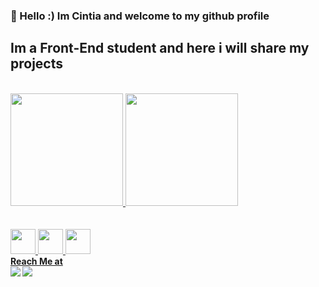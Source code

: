 ###  👋 Hello :) Im Cintia and welcome to my github profile
## Im a Front-End student and here i will share my projects
<br>
<div>
<a href="https://github.com/cintiasouzads">
<img height="180em" src="https://github-readme-stats.vercel.app/api/top-langs/?username=cintiasouzads&layout=compact&langs_count=7&theme=dracula"/>
<img height="180em" src="https://github-readme-stats.vercel.app/api?username=cintiasouzads&show_icons=true&theme=dracula&include_all_commits=true&count_private=true"/>
</div>
<br>
<br>
<img src="https://cdn.jsdelivr.net/gh/devicons/devicon/icons/git/git-original.svg" width="40" height="40"/>
<img src="https://cdn.jsdelivr.net/gh/devicons/devicon/icons/css3/css3-original.svg" width="40" height="40" />
<img src="https://cdn.jsdelivr.net/gh/devicons/devicon/icons/javascript/javascript-original.svg" width="40" height="40" />

<br>
<b>Reach Me at<b>
<div>
<a href = "mailto:cintiasds1@gmail.com"><img src="https://img.shields.io/badge/Gmail-D14836?style=for-the-badge&logo=gmail&logoColor=white" target="_blank"></a>
<a href="https://https://www.linkedin.com/in/cintiasouzadev/" target="_blank"><img src="https://img.shields.io/badge/-LinkedIn-%230077B5?style=for-the-badge&logo=linkedin&logoColor=white" target="_blank"></a>   
</div>

